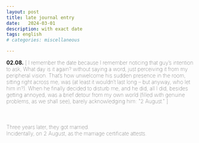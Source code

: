 ```yaml
---
layout: post
title: late journal entry
date:   2024-03-01
description: with exact date
tags: english
# categories: miscellaneous

---
```


<span style="font-size:14px;font-weight:lighter">
<strong>02.08.</strong> [ I remember the date because I remember noticing that guy’s intention to ask, What day is it again? without saying a word, just perceiving it from my peripheral vision. That’s how unwelcome his sudden presence in the room, sitting right across me, was (at least it wouldn’t last long – but anyway, who let him in?). When he finally decided to disturb me, and he did, all I did, besides getting annoyed, was a brief detour from my own world (filled with genuine problems, as we shall see), barely acknowledging him: "2 August." ]
</span>

<br>
<br>
<br>
<br>
<!-- <div style="text-align: right;"> -->
<span style="font-size:14px;font-weight:lighter;margin:right" >
Three years later, they got married. <br> Incidentally, on 2 August, as the marriage certificate attests.
</span>
<!-- </div> -->

<!-- <br>I remember the date because I remember noticing that guy’s intention to ask, “What day is it again?” without saying any words, only perceiving it from my peripheral vision. That’s how unwelcome his sudden presence in the room, sitting right across me, was (at least it wouldn’t last long). I knew he was trying to reach out, but I was somewhere else. When he finally decided to disturb me, all I did, besides getting annoyed, was a brief detour from my own world: “2 August”, barely acknowledging him. There, I had genuine problems: 
</span> -->